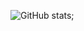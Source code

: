 ![GitHub stats](https://github-readme-stats.vercel.app/api?username=jeffersonbalde&show_icons=true&theme=tokyonight);
